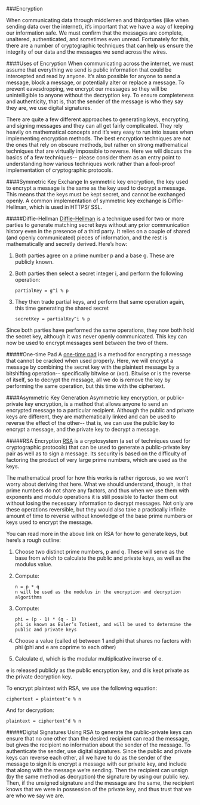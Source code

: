 ###Encryption

When communicating data through middlemen and thirdparties (like when sending data over the internet), it’s important that we have a way of keeping our information safe.  We must confirm that the messages are complete, unaltered, authenticated, and sometimes even unread.  Fortunately for this, there are a number of cryptographic techniques that can help us ensure the integrity of our data and the messages we send across the wires.

####Uses of Encryption
When communicating across the internet, we must assume that everything we send is public information that could be intercepted and read by anyone.  It’s also possible for anyone to send a message, block a message, or potentially alter or replace a message.
To prevent eavesdropping, we encrypt our messages so they will be unintelligible to anyone without the decryption key.
To ensure completeness and authenticity, that is, that the sender of the message is who they say they are, we use digital signatures.

There are quite a few different approaches to generating keys, encrypting, and signing messages and they can all get fairly complicated.  They rely heavily on mathematical concepts and it’s very easy to run into issues when implementing encryption methods.  The best encryption techniques are not the ones that rely on obscure methods, but rather on strong mathematical techniques that are virtually impossible to reverse.  Here we will discuss the basics of a few techniques-- please consider them as an entry point to understanding how various techniques work rather than a fool-proof implementation of cryptographic protocols.


####Symmetric Key Exchange
In symmetric key encryption, the key used to encrypt a message is the same as the key used to decrypt a message.  This means that the keys must be kept secret, and cannot be exchanged openly.  A common implementation of symmetric key exchange is Diffie-Hellman, which is used in HTTPS/ SSL.

#####Diffie-Hellman
[Diffie-Hellman](https://en.wikipedia.org/wiki/Diffie%E2%80%93Hellman_key_exchange) is a technique used for two or more parties to generate matching secret keys without any prior communication history even in the presence of a third party.  It relies on a couple of shared (and openly communicated) pieces of information, and the rest is mathematically and secretly derived.  Here’s how:

1.  Both parties agree on a prime number p and a base g.  These are publicly known.
2.  Both parties then select a secret integer i, and perform the following operation:

        partialKey = g^i % p

3.  They then trade partial keys, and perform that same operation again, this time generating the shared secret

        secretKey = partialKey^i % p

Since both parties have performed the same operations, they now both hold the secret key, although it was never openly communicated.  This key can now be used to encrypt messages sent between the two of them.

#####One-time Pad
A [one-time pad](https://en.wikipedia.org/wiki/One-time_pad) is a method for encrypting a message that cannot be cracked when used properly.  Here, we will encrypt a message by combining the secret key with the plaintext message by a bitshifting operation-- specifically bitwise or (xor).  Bitwise or is the reverse of itself, so to decrypt the message, all we do is remove the key by performing the same operation, but this time with the ciphertext.

####Asymmetric Key Generation
Asymmetric key encryption, or public-private key encryption, is a method that allows anyone to send an encrypted message to a particular recipient.  Although the public and private keys are different, they are mathematically linked and can be used to reverse the effect of the other-- that is, we can use the public key to encrypt a message, and the private key to decrypt a message.

#####RSA Encryption
[RSA](https://en.wikipedia.org/wiki/RSA(cryptosystem)) is a cryptosystem (a set of techniques used for cryptographic protocols) that can be used to generate a public-private key pair as well as to sign a message.  Its security is based on the difficulty of factoring the product of very large prime numbers, which are used as the keys.  

The mathematical proof for how this works is rather rigorous, so we won’t worry about deriving that here.  What we should understand, though, is that prime numbers do not share any factors, and thus when we use them with exponents and modulo operations it is still possible to factor them out without losing the necessary information to decrypt messages.  Not only are these operations reversible, but they would also take a practically infinite amount of time to reverse without knowledge of the base prime numbers or keys used to encrypt the message.

You can read more in the above link on RSA for how to generate keys, but here’s a rough outline:

1.  Choose two distinct prime numbers, p and q.  These will serve as the base from which to calculate the public and private keys, as well as the modulus value.
2.  Compute:

        n = p * q
        n will be used as the modulus in the encryption and decryption algorithms

3.  Compute:

        phi = (p - 1) * (q - 1)
        phi is known as Euler’s Totient, and will be used to determine the public and private keys

4.  Choose a value (called e) between 1 and phi that shares no factors with phi (phi and e are coprime to each other)
5.  Calculate d, which is the modular multiplicative inverse of e.

e is released publicly as the public encryption key, and d is kept private as the private decryption key.  

To encrypt plaintext with RSA, we use the following equation:

    ciphertext = plaintext^e % n

And for decryption:

    plaintext = ciphertext^d % n

#####Digital Signatures
Using RSA to generate the public-private keys can ensure that no one other than the desired recipient can read the message, but gives the recipient no information about the sender of the message.  To authenticate the sender, use digital signatures.  Since the public and private keys can reverse each other, all we have to do as the sender of the message to sign it is encrypt a message with our private key, and include that along with the message we’re sending.  Then the recipient can unsign (by the same method as decryption) the signature by using our public key.  Then, if the unsigned signature and the message are the same, the recipient knows that we were in possession of the private key, and thus trust that we are who we say we are.